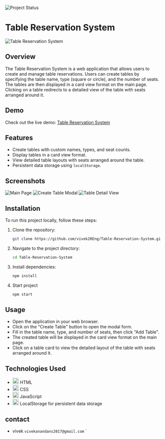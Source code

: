 ![Project Status](https://img.shields.io/badge/Status-In%20Progress-yellow)

# Table Reservation System

![Table Reservation System](screenshoot1.png) 

## Overview

The Table Reservation System is a web application that allows users to create and manage table reservations. Users can create tables by specifying the table name, type (square or circle), and the number of seats. The tables are then displayed in a card view format on the main page. Clicking on a table redirects to a detailed view of the table with seats arranged around it.

## Demo

Check out the live demo: [Table Reservation System](https://table-reservation-system.vercel.app/)

## Features

- Create tables with custom names, types, and seat counts.
- Display tables in a card view format.
- View detailed table layouts with seats arranged around the table.
- Persistent data storage using `localStorage`.

## Screenshots

<!-- Add relevant screenshots of your project -->
![Main Page](screenshot.png)
![Create Table Modal](_screenshot.png)
![Table Detail View](_view_screenshot.png)

## Installation

To run this project locally, follow these steps:

1. Clone the repository:
   ```bash
   git clone https://github.com/vivek20Eng/Table-Reservation-System.git
2. Navigate to the project directory:
    ```bash
    cd Table-Reservation-System
    ```
3. Install dependencies:
    ```bash
    npm install
    ```
4. Start project
    ```bash
    npm start 
    ```

## Usage
- Open the application in your web browser.
- Click on the "Create Table" button to open the modal form.
- Fill in the table name, type, and number of seats, then click "Add Table".
- The created table will be displayed in the card view format on the main page.
- Click on a table card to view the detailed layout of the table with seats arranged around it.

## Technologies Used

- <img src="https://cdn.jsdelivr.net/npm/programming-languages-logos/src/html/html.png" height="20px" alt="HTML"> HTML
- <img src="https://cdn.jsdelivr.net/npm/programming-languages-logos/src/css/css.png" height="20px" alt="CSS"> CSS
- <img src="https://cdn.jsdelivr.net/npm/programming-languages-logos/src/javascript/javascript.png" height="20px" alt="JavaScript"> JavaScript
- <img src="https://cdn.jsdelivr.net/npm/programming-languages-logos/src/javascript/javascript.png" height="20px" alt="LocalStorage"> LocalStorage for persistent data storage

## contact
- vivek
`vivekanandans2017@gmail.com`
`